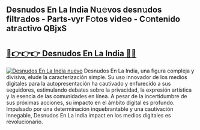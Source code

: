 ## Desnudos En La India N𝚞𝚎vos desn𝚞dos filtr𝚊dos - Parts-vyr F𝚘tos vid𝚎o - C𝚘ntenido atr𝚊ctivo QBjxS

# <h2><a href="http://mbbnc0c.tromn.icu/?c=Desnudos+En+La+India">🔗👉👉👉 Desnudos En La India 🔗🔗</a></h2>

[![Desnudos En La India nuevo](https://i.imgur.com/pEAQMta.gif)](http://mbbnc0c.tromn.icu/?c=Desnudos+En+La+India)
Desnudos En La India, una figura compleja y divisiva, elude la caracterización simple. Su uso innovador de los medios digitales para la autopresentación ha cautivado y enfurecido a sus seguidores, estimulando debates sobre la privacidad, la expresión artística y la esencia de las comunidades en línea. A pesar de la incertidumbre de sus próximas acciones, su impacto en el ámbito digital es profundo. Impulsado por una determinación inquebrantable y una cautivación innegable, Desnudos En La India impact en los medios digitales es revolucionario.
